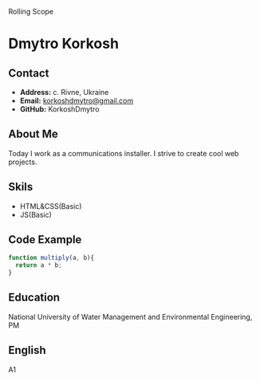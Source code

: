 Rolling Scope
# Dmytro Korkosh
## Contact
- **Address:** c. Rivne, Ukraine
- **Email:** korkoshdmytro@gmail.com
- **GitHub:** KorkoshDmytro
## About Me
Today I work as a communications installer. I strive to create cool web projects.
## Skils
- HTML&CSS(Basic)
- JS(Basic)
## Code Example
```javascript
function multiply(a, b){
  return a * b;
}
```
## Education
National University of Water Management and Environmental Engineering, PM
## English
A1

